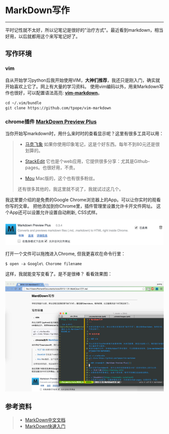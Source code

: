 # MarkDown写作
---

平时记性就不太好，所以记笔记是很好的"治疗方式"。最近看到markdown，相当好用，以后就都用这个来写笔记好了。

## 写作环境

### vim

自从开始学习python后我开始使用VIM，**大神们推荐**，我还只是刚入门，确实就开始喜欢上它了。网上有大量的学习资料。
使用vim编码以外，用来Markdown写作也很好，可以配置语法高亮: **[vim-markdown](https://github.com/tpope/vim-markdown)**。
```
cd ~/.vim/bundle
git clone https://github.com/tpope/vim-markdown
```
### chrome插件 [MarkDown Preview Plus][1]

当你开始写markdown时，用什么来时时的查看显示呢？这里有很多工具可以用：
> + [马克飞象](http://maxiang.info)
> 如果你使用印象笔记，这是个好东西。每年不到80元还是很划算的。
> 
> + [StackEdit](https://stackedit.io/editor#)
> 它也是个web应用，它提供很多分享：尤其是Github-pages。也很好用，不贵。
> 
> + [Mou](http://25.io/mou)
> Mac版的，这个也有很多粉丝。
> 
> 还有很多其他的，我这里就不说了，我就试过这几个。

我这里要介绍的是免费的Google Chrome浏览器上的App。可以让你实时的观看你写的文章。
把他添加到你Chrome里，插件管理里设置允许卡开文件网址。
这个App还可以设置允许设置自动刷新, CSS式样。

![Chrome设置允许打开文件网址](./images/20150131_01.png)

打开一个文件可以拖拽进入Chrome, 但我更喜欢在命令行里：

	$ open -a Google\ Chorome filename

这样，我就能变写变看了。是不是很棒？
看看效果图：

![效果](./images/20150131_02.png)


## 参考资料
> + [MarkDown中文文档](http://wowubuntu.com/markdown/)
> + [MarkDown快速入门](http://wowubuntu.com/markdown/basic.html)

[1]: https://chrome.google.com/webstore/detail/markdown-preview-plus/febilkbfcbhebfnokafefeacimjdckgl

